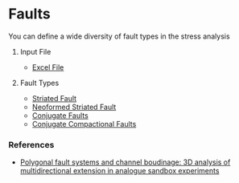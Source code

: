 # Faults

You can define a wide diversity of fault types in the stress analysis

1. Input File

    - [Excel File](./inputFiles/excelFile.md)


2. Fault Types

    - [Striated Fault](./structures/striatedFault.md)
    - [Neoformed Striated Fault](./structures/neoformedStriatedFault.md)
    - [Conjugate Faults](./structures/conjugateFaults.md)
    - [Conjugate Compactional Faults](./structures/conjugateCompactionalFaults.md)


### References
- [Polygonal fault systems and channel boudinage: 3D analysis of multidirectional extension in analogue sandbox experiments](https://www.researchgate.net/publication/229182350_Polygonal_fault_systems_and_channel_boudinage_3D_analysis_of_multidirectional_extension_in_analogue_sandbox_experiments)